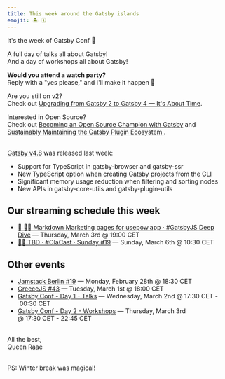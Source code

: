 ```yaml
---
title: This week around the Gatsby islands
emojii: 🏝 🗓
---
```


It's the week of Gatsby Conf 🎉

A full day of talks all about Gatsby!  
And a day of workshops all about Gatsby!

**Would you attend a watch party?**  
Reply with a "yes please," and I'll make it happen 🥂

Are you still on v2?  
Check out [Upgrading from Gatsby 2 to Gatsby 4 — It's About Time](https://gatsbyconf.com/khaled-garbaya/#details).

Interested in Open Source?  
Check out [Becoming an Open Source Champion with Gatsby](https://gatsbyconf.com/lennart-joergens/#details) and [Sustainably Maintaining the Gatsby Plugin Ecosystem
](https://gatsbyconf.com/alex-moon/#details).

&nbsp;  
[Gatsby v4.8](https://www.gatsbyjs.com/docs/reference/release-notes/v4.8/) was released last week:

- Support for TypeScript in gatsby-browser and gatsby-ssr
- New TypeScript option when creating Gatsby projects from the CLI
- Significant memory usage reduction when filtering and sorting nodes
- New APIs in gatsby-core-utils and gatsby-plugin-utils

## Our streaming schedule this week

- [🔴 🏴‍☠️ Markdown Marketing pages for usepow.app · #GatsbyJS Deep Dive](https://youtu.be/BzigfV2BiIE)&nbsp;—&nbsp;Thursday, March 3rd @&nbsp;19:00&nbsp;CET
- [🔴⛵ TBD · #OlaCast · Sunday #19]()&nbsp;—&nbsp;Sunday, March 6th @&nbsp;10:30&nbsp;CET

## Other events

- [Jamstack Berlin #19](https://www.meetup.com/jamstack_berlin/events/282051742)&nbsp;—&nbsp;Monday, February 28th @&nbsp;18:30&nbsp;CET
- [GreeceJS #43](https://www.meetup.com/GreeceJS/events/283770374)&nbsp;—&nbsp;Tuesday, March 1st @&nbsp;18:00&nbsp;CET
- [Gatsby Conf - Day 1 - Talks](https://gatsbyconf.com/)&nbsp;—&nbsp;Wednesday, March 2nd @&nbsp;17:30&nbsp;CET&nbsp;-&nbsp;00:30&nbsp;CET
- [Gatsby Conf - Day 2 - Workshops](https://gatsbyconf.com/)&nbsp;—&nbsp;Thursday, March 3rd @&nbsp;17:30&nbsp;CET&nbsp;-&nbsp;22:45&nbsp;CET

&nbsp;  
All the best,  
Queen Raae

&nbsp;  
PS: Winter break was magical!
